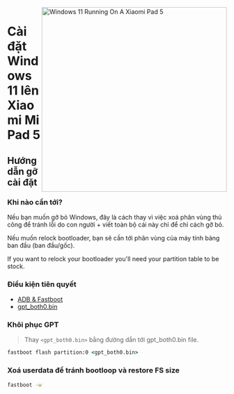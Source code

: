 <img align="right" src="https://raw.githubusercontent.com/erdilS/Port-Windows-11-Xiaomi-Pad-5/main/nabu.png" width="425" alt="Windows 11 Running On A Xiaomi Pad 5">

# Cài đặt Windows 11 lên Xiaomi Mi Pad 5

## Hướng dẫn gỡ cài đặt

### Khi nào cần tới?

Nếu bạn muốn gỡ bỏ Windows, đây là cách thay vì việc xoá phân vùng thủ công để tránh lỗi do con người + viết toàn bộ cái này chỉ để chỉ cách gỡ bỏ.

Nếu muốn relock bootloader, bạn sẽ cần tới phân vùng của máy tính bảng ban đầu (ban đầu/gốc).

If you want to relock your bootloader you'll need your partition table to be stock.

### Điều kiện tiên quyết

- [ADB & Fastboot](https://developer.android.com/studio/releases/platform-tools)
- [gpt_both0.bin](../../../../releases/tag/1.0)

### Khôi phục GPT
> Thay ```<gpt_both0.bin>``` bằng đường dẫn tới gpt_both0.bin file.

```cmd
fastboot flash partition:0 <gpt_both0.bin>
```

### Xoá userdata để tránh bootloop và restore FS size
```cmd
fastboot -w
```

